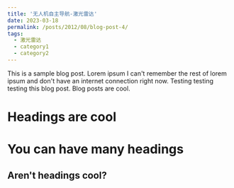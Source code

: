 ```yaml
---
title: '无人机自主导航-激光雷达'
date: 2023-03-18
permalink: /posts/2012/08/blog-post-4/
tags:
  - 激光雷达
  - category1
  - category2
---
```


This is a sample blog post. Lorem ipsum I can't remember the rest of lorem ipsum and don't have an internet connection right now. Testing testing testing this blog post. Blog posts are cool.

Headings are cool
======

You can have many headings
======

Aren't headings cool?
------
